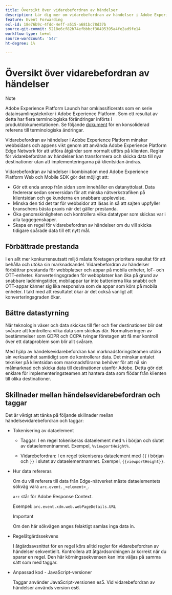 ```yaml
---
title: Översikt över vidarebefordran av händelser
description: Lär dig mer om vidarebefordran av händelser i Adobe Experience Platform, där du kan använda Platform Edge Network för att utföra uppgifter utan att ändra taggimplementeringen.
feature: Event Forwarding
exl-id: 18e76b9c-4fdd-4eff-a515-a681bc78d37b
source-git-commit: 5218e6cf82b74efbbbcf30495395a4fe2ad9fe14
workflow-type: tm+mt
source-wordcount: '547'
ht-degree: 1%

---
```


# Översikt över vidarebefordran av händelser

>[!NOTE]
>
>Adobe Experience Platform Launch har omklassificerats som en serie datainsamlingstekniker i Adobe Experience Platform. Som ett resultat av detta har flera terminologiska förändringar införts i produktdokumentationen. Se följande [dokument](../../term-updates.md) för en konsoliderad referens till terminologiska ändringar.

Vidarebefordran av händelser i Adobe Experience Platform minskar webbsidans och appens vikt genom att använda Adobe Experience Platform Edge Network för att utföra åtgärder som normalt utförs på klienten. Regler för vidarebefordran av händelser kan transformera och skicka data till nya destinationer utan att implementeringarna på klientsidan ändras.

Vidarebefordran av händelser i kombination med Adobe Experience Platform Web och Mobile SDK gör det möjligt att:

* Gör ett enda anrop från sidan som innehåller en datanyttolast. Data federerar sedan serversidan för att minska nätverkstrafiken på klientsidan och ge kunderna en snabbare upplevelse.
* Minska den tid det tar för webbsidor att läsas in så att sajten uppfyller branschens bästa praxis när det gäller prestanda.
* Öka genomskinligheten och kontrollera vilka datatyper som skickas var i alla taggegenskaper.
* Skapa en regel för vidarebefordran av händelser om du vill skicka tidigare spårade data till ett nytt mål.

## Förbättrade prestanda

I en allt mer konkurrensutsatt miljö måste företagen prioritera resultat för att behålla och utöka sin marknadsandel. Vidarebefordran av händelser förbättrar prestanda för webbplatser och appar på mobila enheter, IoT- och OTT-enheter. Konverteringsgraden för webbplatser kan öka på grund av snabbare laddningstider, mobilappar tar inte batterierna lika snabbt och OTT-appar känner sig lika responsiva som de appar som körs på mobila enheter. I takt med att resultatet ökar är det också vanligt att konverteringsgraden ökar.

## Bättre datastyrning

När teknologin växer och data skickas till fler och fler destinationer blir det svårare att kontrollera vilka data som skickas där. Normaliseringen av bestämmelser som GDPR och CCPA tvingar företagen att få mer kontroll över ett dataproblem som blir allt svårare.

Med hjälp av händelsevidarebefordran kan marknadsföringsteamen utöka sin verksamhet samtidigt som de kontrollerar data. Det minskar antalet tekniker på klientsidan som marknadsförarna behöver för att nå sin målmarknad och skicka data till destinationer utanför Adobe. Detta gör det enklare för implementeringsteamen att hantera data som flödar från klienten till olika destinationer.

## Skillnader mellan händelsevidarebefordran och taggar

Det är viktigt att tänka på följande skillnader mellan händelsevidarebefordran och taggar:

* Tokenisering av dataelement

   * Taggar: I en regel tokeniseras dataelement med `%` i början och slutet av dataelementnamnet. Exempel, `%viewportHeight%`.

   * Vidarebefordran: I en regel tokeniseras dataelement med `{{` i början och `}}` i slutet av dataelementnamnet. Exempel, `{{viewportHeight}}`.

* Hur data refereras

   Om du vill referera till data från Edge-nätverket måste dataelementets sökväg vara `arc.event._<element>_`.

   `arc` står för Adobe Response Context.

   Exempel: `arc.event.xdm.web.webPageDetails.URL`

   >[!IMPORTANT]
   >
   >Om den här sökvägen anges felaktigt samlas inga data in.


* Regelåtgärdssekvens

   I åtgärdsavsnittet för en regel körs alltid regler för vidarebefordran av händelser sekventiellt. Kontrollera att åtgärdsordningen är korrekt när du sparar en regel. Den här körningssekvensen kan inte väljas på samma sätt som med taggar.

* Anpassad kod - JavaScript-versioner

   Taggar använder JavaScript-versionen es5. Vid vidarebefordran av händelser används version es6.

<!--doc Adobe Cloud Connector extension, get from Jon-->
